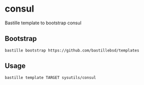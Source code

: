 # consul
Bastille template to bootstrap consul

## Bootstrap
```shell
bastille bootstrap https://github.com/bastillebsd/templates
```

## Usage
```shell
bastille template TARGET sysutils/consul
```
